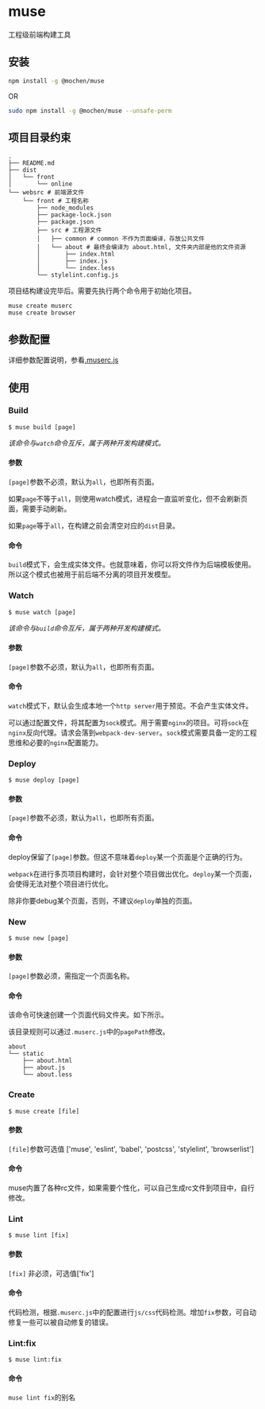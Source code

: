 # muse

工程级前端构建工具

## 安装

```bash
npm install -g @mochen/muse
```
OR
```bash
sudo npm install -g @mochen/muse --unsafe-perm
```

## 项目目录约束

```
.
├── README.md
├── dist
│   └── front
│       └── online
└── websrc # 前端源文件
    └── front # 工程名称
        ├── node_modules
        ├── package-lock.json
        ├── package.json
        ├── src # 工程源文件
        │   ├── common # common 不作为页面编译，存放公共文件
        │   └── about # 最终会编译为 about.html, 文件夹内部是他的文件资源
        │       ├── index.html
        │       ├── index.js
        │       └── index.less
        └── stylelint.config.js
```

项目结构建设完毕后。需要先执行两个命令用于初始化项目。

```
muse create muserc
muse create browser
```


## 参数配置

详细参数配置说明，参看[.muserc.js](./config/default/.muserc.js)

## 使用

### Build

```
$ muse build [page]
```

*该命令与`watch`命令互斥，属于两种开发构建模式。*

#### 参数

`[page]`参数不必须，默认为`all`，也即所有页面。

如果`page`不等于`all`，则使用watch模式，进程会一直监听变化，但不会刷新页面，需要手动刷新。

如果`page`等于`all`，在构建之前会清空对应的`dist`目录。

#### 命令

`build`模式下，会生成实体文件。也就意味着，你可以将文件作为后端模板使用。所以这个模式也被用于前后端不分离的项目开发模型。

### Watch

```
$ muse watch [page]
```

*该命令与`build`命令互斥，属于两种开发构建模式。*

#### 参数

`[page]`参数不必须，默认为`all`，也即所有页面。


#### 命令

`watch`模式下，默认会生成本地一个`http server`用于预览。不会产生实体文件。

可以通过配置文件，将其配置为`sock`模式。用于需要`nginx`的项目。可将`sock`在`nginx`反向代理。请求会落到`webpack-dev-server`。`sock`模式需要具备一定的工程思维和必要的`nginx`配置能力。

### Deploy

```
$ muse deploy [page]
```

#### 参数

`[page]`参数不必须，默认为`all`，也即所有页面。

#### 命令

deploy保留了`[page]`参数。但这不意味着`deploy`某一个页面是个正确的行为。

`webpack`在进行多页项目构建时，会针对整个项目做出优化。`deploy`某一个页面，会使得无法对整个项目进行优化。

除非你要debug某个页面，否则，不建议`deploy`单独的页面。

### New

```
$ muse new [page]
```

#### 参数

`[page]`参数必须，需指定一个页面名称。

#### 命令

该命令可快速创建一个页面代码文件夹。如下所示。

该目录规则可以通过`.muserc.js`中的`pagePath`修改。

```
about
└── static
    ├── about.html
    ├── about.js
    └── about.less
```


### Create

```
$ muse create [file]
```

#### 参数

`[file]`参数可选值 ['muse', 'eslint', 'babel', 'postcss', 'stylelint', 'browserlist']

#### 命令

muse内置了各种rc文件，如果需要个性化，可以自己生成rc文件到项目中，自行修改。

### Lint

```
$ muse lint [fix]
```

#### 参数

`[fix]` 非必须，可选值['fix']

#### 命令

代码检测，根据`.muserc.js`中的配置进行`js/css`代码检测。增加`fix`参数，可自动修复一些可以被自动修复的错误。

### Lint:fix

```
$ muse lint:fix
```

#### 命令

`muse lint fix`的别名
